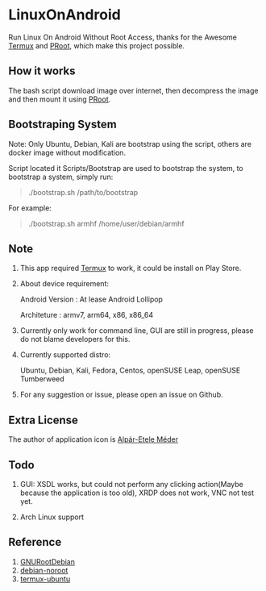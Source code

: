 # LinuxOnAndroid
Run Linux On Android Without Root Access, thanks for the Awesome [Termux](https://github.com/termux/termux-app) and [PRoot](https://github.com/proot-me/PRoot), which make this project possible.



## How it works

The bash script download image over internet, then decompress the image and then mount it using [PRoot](https://github.com/proot-me/PRoot).



## Bootstraping System

Note: Only Ubuntu, Debian, Kali are bootstrap using the script, others are docker image without modification.

Script located it Scripts/Bootstrap are used to bootstrap the system, to bootstrap a system, simply run:

> ./bootstrap.sh <architecture> /path/to/bootstrap
   
For example: 

> ./bootstrap.sh armhf /home/user/debian/armhf   



## Note

1. This app required [Termux](https://github.com/termux/termux-app) to work, it could be install on Play Store.

2. About device requirement:

   Android Version : At lease Android Lollipop

   Architeture : armv7, arm64, x86, x86_64

3. Currently only work for command line, GUI are still in progress, please do not blame developers for this.

4. Currently supported distro:

   Ubuntu, Debian, Kali, Fedora, Centos, openSUSE Leap, openSUSE Tumberweed

5. For any suggestion or issue, please open an issue on Github.



## Extra License

The author of application icon is [Alpár-Etele Méder](https://www.iconfinder.com/pocike)



## Todo

1. GUI: XSDL works, but could not perform any clicking action(Maybe because the application is too old), XRDP does not work, VNC not test yet.

2. Arch Linux support



## Reference

1. [GNURootDebian](https://github.com/corbinlc/GNURootDebian)
2. [debian-noroot](https://github.com/pelya/debian-noroot)
3. [termux-ubuntu](https://github.com/Neo-Oli/termux-ubuntu)
